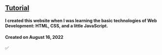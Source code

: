 ## [Tutorial](https://www.youtube.com/watch?v=ojFkXf-iGXo)

#### I created this website when I was learning the basic technologies of Web Development: HTML, CSS, and a little JavaScript.

#### Created on August 16, 2022

✅
